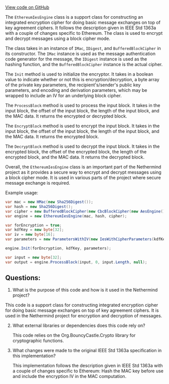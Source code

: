 [View code on GitHub](https://github.com/NethermindEth/nethermind/src/Nethermind/Nethermind.Crypto/EthereumIesEngine.cs)

The `EthereumIesEngine` class is a support class for constructing an integrated encryption cipher for doing basic message exchanges on top of key agreement ciphers. It follows the description given in IEEE Std 1363a with a couple of changes specific to Ethereum. The class is used to encrypt and decrypt messages using a block cipher mode. 

The class takes in an instance of `IMac`, `IDigest`, and `BufferedBlockCipher` in its constructor. The `IMac` instance is used as the message authentication code generator for the message, the `IDigest` instance is used as the hashing function, and the `BufferedBlockCipher` instance is the actual cipher. 

The `Init` method is used to initialize the encryptor. It takes in a boolean value to indicate whether or not this is encryption/decryption, a byte array of the private key parameters, the recipient's/sender's public key parameters, and encoding and derivation parameters, which may be wrapped to include an IV for an underlying block cipher. 

The `ProcessBlock` method is used to process the input block. It takes in the input block, the offset of the input block, the length of the input block, and the MAC data. It returns the encrypted or decrypted block. 

The `EncryptBlock` method is used to encrypt the input block. It takes in the input block, the offset of the input block, the length of the input block, and the MAC data. It returns the encrypted block. 

The `DecryptBlock` method is used to decrypt the input block. It takes in the encrypted block, the offset of the encrypted block, the length of the encrypted block, and the MAC data. It returns the decrypted block. 

Overall, the `EthereumIesEngine` class is an important part of the Nethermind project as it provides a secure way to encrypt and decrypt messages using a block cipher mode. It is used in various parts of the project where secure message exchange is required. 

Example usage:

```csharp
var mac = new HMac(new Sha256Digest());
var hash = new Sha256Digest();
var cipher = new BufferedBlockCipher(new CbcBlockCipher(new AesEngine()));
var engine = new EthereumIesEngine(mac, hash, cipher);

var forEncryption = true;
var kdfKey = new byte[32];
var iv = new byte[16];
var parameters = new ParametersWithIV(new IesWithCipherParameters(kdfKey, 128, 128), iv);

engine.Init(forEncryption, kdfKey, parameters);

var input = new byte[32];
var output = engine.ProcessBlock(input, 0, input.Length, null);
```
## Questions: 
 1. What is the purpose of this code and how is it used in the Nethermind project?
   
   This code is a support class for constructing integrated encryption cipher for doing basic message exchanges on top of key agreement ciphers. It is used in the Nethermind project for encryption and decryption of messages.

2. What external libraries or dependencies does this code rely on?
   
   This code relies on the Org.BouncyCastle.Crypto library for cryptographic functions.

3. What changes were made to the original IEEE Std 1363a specification in this implementation?
   
   This implementation follows the description given in IEEE Std 1363a with a couple of changes specific to Ethereum: Hash the MAC key before use and include the encryption IV in the MAC computation.